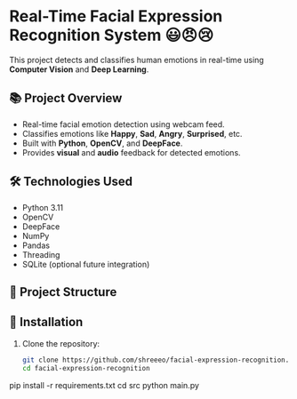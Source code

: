 # Real-Time Facial Expression Recognition System 😃😠😢

This project detects and classifies human emotions in real-time using **Computer Vision** and **Deep Learning**.

## 📚 Project Overview
- Real-time facial emotion detection using webcam feed.
- Classifies emotions like **Happy**, **Sad**, **Angry**, **Surprised**, etc.
- Built with **Python**, **OpenCV**, and **DeepFace**.
- Provides **visual** and **audio** feedback for detected emotions.

## 🛠️ Technologies Used
- Python 3.11
- OpenCV
- DeepFace
- NumPy
- Pandas
- Threading
- SQLite (optional future integration)

## 📂 Project Structure

## 🚀 Installation
1. Clone the repository:
   ```bash
   git clone https://github.com/shreeeo/facial-expression-recognition.git
   cd facial-expression-recognition
pip install -r requirements.txt
cd src
python main.py
